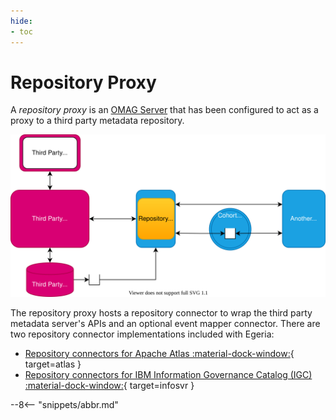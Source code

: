 ```yaml
---
hide:
- toc
---
```


<!-- SPDX-License-Identifier: CC-BY-4.0 -->
<!-- Copyright Contributors to the Egeria project. -->

# Repository Proxy

A *repository proxy* is an [OMAG Server](/concepts/omag-server) that has been configured to act as a proxy to a third party metadata repository. 

![Repository proxy translating between third party APIs/events and open metadata](repository-proxy.svg)

The repository proxy hosts a repository connector to wrap the third party metadata server's APIs and an optional event mapper connector.  There are two repository connector implementations included with Egeria:

- [Repository connectors for Apache Atlas :material-dock-window:](https://github.com/odpi/egeria-connector-hadoop-ecosystem){ target=atlas }
- [Repository connectors for IBM Information Governance Catalog (IGC) :material-dock-window:](https://github.com/odpi/egeria-connector-ibm-information-server){ target=infosvr }

--8<-- "snippets/abbr.md"
